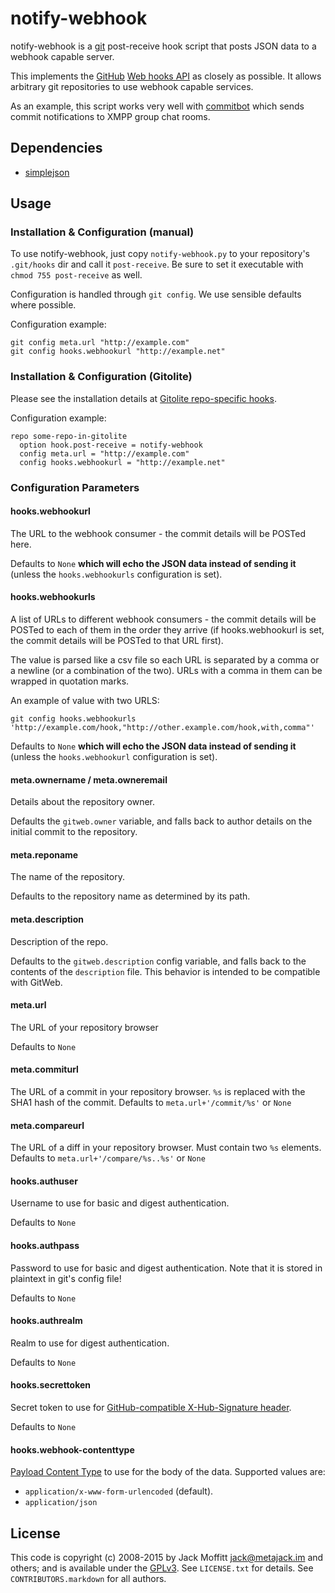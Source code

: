 # notify-webhook

notify-webhook is a [git](http://git.or.cz) post-receive hook script
that posts JSON data to a webhook capable server.

This implements the [GitHub](http://github.com) [Web hooks
API](http://github.com/guides/post-receive-hooks) as closely as
possible.  It allows arbitrary git repositories to use webhook
capable services.

As an example, this script works very well with
[commitbot](http://github.com/metajack/commitbot/tree/master) which
sends commit notifications to XMPP group chat rooms.

## Dependencies

* [simplejson](http://pypi.python.org/pypi/simplejson)

## Usage
### Installation & Configuration (manual)

To use notify-webhook, just copy `notify-webhook.py` to your
repository's `.git/hooks` dir and call it `post-receive`. Be sure to
set it executable with `chmod 755 post-receive` as well.

Configuration is handled through `git config`. We use sensible defaults
where possible.

Configuration example:

    git config meta.url "http://example.com"
    git config hooks.webhookurl "http://example.net"

### Installation & Configuration (Gitolite)
Please see the installation details at [Gitolite repo-specific hooks](http://gitolite.com/gitolite/non-core.html#rsh).

Configuration example:

    repo some-repo-in-gitolite
	  option hook.post-receive = notify-webhook
	  config meta.url = "http://example.com"
      config hooks.webhookurl = "http://example.net"

### Configuration Parameters

#### hooks.webhookurl
The URL to the webhook consumer - the commit details will be POSTed
here.

Defaults to `None` **which will echo the JSON data instead of sending
it** (unless the `hooks.webhookurls` configuration is set).

#### hooks.webhookurls

A list of URLs to different webhook consumers - the commit details will
be POSTed to each of them in the order they arrive (if hooks.webhookurl
is set, the commit details will be POSTed to that URL first).

The value is parsed like a csv file so each URL is separated by a comma
or a newline (or a combination of the two). URLs with a comma in them
can be wrapped in quotation marks.

An example of value with two URLS:

    git config hooks.webhookurls 'http://example.com/hook,"http://other.example.com/hook,with,comma"'

Defaults to `None` **which will echo the JSON data instead of sending
it** (unless the `hooks.webhookurl` configuration is set).

#### meta.ownername / meta.owneremail
Details about the repository owner.

Defaults the `gitweb.owner` variable, and falls back to author details on the
initial commit to the repository.

#### meta.reponame
The name of the repository.

Defaults to the repository name as determined by its path.

#### meta.description
Description of the repo.

Defaults to the `gitweb.description` config variable, and falls back to the contents of
the `description` file. This behavior is intended to be compatible with GitWeb.

#### meta.url
The URL of your repository browser

Defaults to `None`

#### meta.commiturl
The URL of a commit in your repository browser. `%s` is replaced with
the SHA1 hash of the commit.
Defaults to `meta.url+'/commit/%s'` or `None`

#### meta.compareurl
The URL of a diff in your repository browser. Must contain two `%s` elements.
Defaults to `meta.url+'/compare/%s..%s'` or `None`

#### hooks.authuser
Username to use for basic and digest authentication.

Defaults to `None`

#### hooks.authpass
Password to use for basic and digest authentication.
Note that it is stored in plaintext in git's config file!

Defaults to `None`

#### hooks.authrealm
Realm to use for digest authentication.

Defaults to `None`

#### hooks.secrettoken
Secret token to use for [GitHub-compatible X-Hub-Signature header](https://developer.github.com/webhooks/securing/).

Defaults to `None`

#### hooks.webhook-contenttype
[Payload Content Type](https://developer.github.com/webhooks/creating/#content-type) to
use for the body of the data. Supported values are:
* `application/x-www-form-urlencoded` (default).
* `application/json`

## License

This code is copyright (c) 2008-2015 by Jack Moffitt <jack@metajack.im> and
others; and is available under the [GPLv3](http://www.gnu.org/licenses/gpl.html).
See `LICENSE.txt` for details.
See `CONTRIBUTORS.markdown` for all authors.
